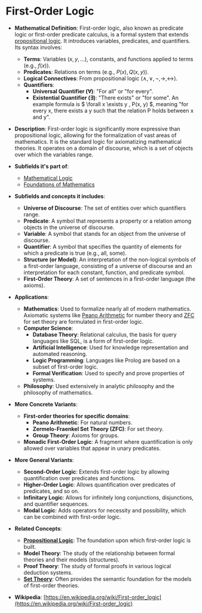 # First-Order Logic

- **Mathematical Definition**: First-order logic, also known as predicate logic or first-order predicate calculus, is a formal system that extends [propositional logic](./propositional_logic.md). It introduces variables, predicates, and quantifiers. Its syntax involves:
    - **Terms**: Variables ($x, y, ...$), constants, and functions applied to terms (e.g., $f(x)$).
    - **Predicates**: Relations on terms (e.g., $P(x), Q(x, y)$).
    - **Logical Connectives**: From propositional logic ($\land, \lor, \neg, \to, \leftrightarrow$).
    - **Quantifiers**:
        - **Universal Quantifier ($\forall$)**: "For all" or "for every".
        - **Existential Quantifier ($\exists$)**: "There exists" or "for some".
    An example formula is $ \forall x \exists y \, P(x, y) $, meaning "for every x, there exists a y such that the relation P holds between x and y".

- **Description**: First-order logic is significantly more expressive than propositional logic, allowing for the formalization of vast areas of mathematics. It is the standard logic for axiomatizing mathematical theories. It operates on a domain of discourse, which is a set of objects over which the variables range.

- **Subfields it's part of**:
    - [Mathematical Logic](https://en.wikipedia.org/wiki/Mathematical_logic)
    - [Foundations of Mathematics](https://en.wikipedia.org/wiki/Foundations_of_mathematics)

- **Subfields and concepts it includes**:
    - **Universe of Discourse**: The set of entities over which quantifiers range.
    - **Predicate**: A symbol that represents a property or a relation among objects in the universe of discourse.
    - **Variable**: A symbol that stands for an object from the universe of discourse.
    - **Quantifier**: A symbol that specifies the quantity of elements for which a predicate is true (e.g., all, some).
    - **Structure (or Model)**: An interpretation of the non-logical symbols of a first-order language, consisting of a universe of discourse and an interpretation for each constant, function, and predicate symbol.
    - **First-Order Theory**: A set of sentences in a first-order language (the axioms).

- **Applications**:
    - **Mathematics**: Used to formalize nearly all of modern mathematics. Axiomatic systems like [Peano Arithmetic](https://en.wikipedia.org/wiki/Peano_axioms) for number theory and [ZFC](./../set_theory/zfc.md) for set theory are formulated in first-order logic.
    - **Computer Science**:
        - **Database Theory**: Relational calculus, the basis for query languages like SQL, is a form of first-order logic.
        - **Artificial Intelligence**: Used for knowledge representation and automated reasoning.
        - **Logic Programming**: Languages like Prolog are based on a subset of first-order logic.
        - **Formal Verification**: Used to specify and prove properties of systems.
    - **Philosophy**: Used extensively in analytic philosophy and the philosophy of mathematics.

- **More Concrete Variants**:
    - **First-order theories for specific domains**:
        - **Peano Arithmetic**: For natural numbers.
        - **Zermelo-Fraenkel Set Theory (ZFC)**: For set theory.
        - **Group Theory**: Axioms for groups.
    - **Monadic First-Order Logic**: A fragment where quantification is only allowed over variables that appear in unary predicates.

- **More General Variants**:
    - **Second-Order Logic**: Extends first-order logic by allowing quantification over predicates and functions.
    - **Higher-Order Logic**: Allows quantification over predicates of predicates, and so on.
    - **Infinitary Logic**: Allows for infinitely long conjunctions, disjunctions, and quantifier sequences.
    - **Modal Logic**: Adds operators for necessity and possibility, which can be combined with first-order logic.

- **Related Concepts**:
    - **[Propositional Logic](./propositional_logic.md)**: The foundation upon which first-order logic is built.
    - **Model Theory**: The study of the relationship between formal theories and their models (structures).
    - **Proof Theory**: The study of formal proofs in various logical deduction systems.
    - **[Set Theory](../set_theory/set.md)**: Often provides the semantic foundation for the models of first-order theories.

- **Wikipedia**: [https://en.wikipedia.org/wiki/First-order_logic](https://en.wikipedia.org/wiki/First-order_logic)
